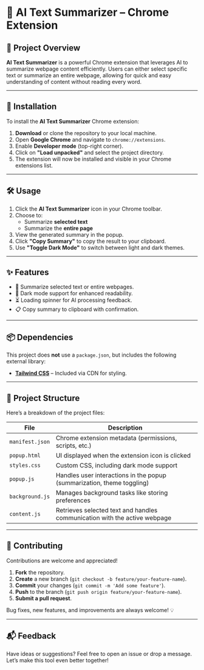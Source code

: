 # 🌟 AI Text Summarizer – Chrome Extension

## 🚀 Project Overview

**AI Text Summarizer** is a powerful Chrome extension that leverages AI to summarize webpage content efficiently. Users can either select specific text or summarize an entire webpage, allowing for quick and easy understanding of content without reading every word.

---

## 🧩 Installation

To install the **AI Text Summarizer** Chrome extension:

1. **Download** or clone the repository to your local machine.
2. Open **Google Chrome** and navigate to `chrome://extensions`.
3. Enable **Developer mode** (top-right corner).
4. Click on **"Load unpacked"** and select the project directory.
5. The extension will now be installed and visible in your Chrome extensions list.

---

## 🛠️ Usage

1. Click the **AI Text Summarizer** icon in your Chrome toolbar.
2. Choose to:
   - Summarize **selected text**
   - Summarize the **entire page**
3. View the generated summary in the popup.
4. Click **"Copy Summary"** to copy the result to your clipboard.
5. Use **"Toggle Dark Mode"** to switch between light and dark themes.

---

## ✨ Features

- 📄 Summarize selected text or entire webpages.
- 🌙 Dark mode support for enhanced readability.
- ⏳ Loading spinner for AI processing feedback.
- 📋 Copy summary to clipboard with confirmation.

---

## 📦 Dependencies

This project does **not** use a `package.json`, but includes the following external library:

- [**Tailwind CSS**](https://tailwindcss.com/) – Included via CDN for styling.

---

## 📁 Project Structure

Here’s a breakdown of the project files:

| File            | Description                                                               |
| --------------- | ------------------------------------------------------------------------- |
| `manifest.json` | Chrome extension metadata (permissions, scripts, etc.)                    |
| `popup.html`    | UI displayed when the extension icon is clicked                           |
| `styles.css`    | Custom CSS, including dark mode support                                   |
| `popup.js`      | Handles user interactions in the popup (summarization, theme toggling)    |
| `background.js` | Manages background tasks like storing preferences                         |
| `content.js`    | Retrieves selected text and handles communication with the active webpage |

---

## 🤝 Contributing

Contributions are welcome and appreciated!

1. **Fork** the repository.
2. **Create** a new branch (`git checkout -b feature/your-feature-name`).
3. **Commit** your changes (`git commit -m 'Add some feature'`).
4. **Push** to the branch (`git push origin feature/your-feature-name`).
5. **Submit a pull request**.

Bug fixes, new features, and improvements are always welcome! 💡

---

## 📬 Feedback

Have ideas or suggestions? Feel free to open an issue or drop a message. Let’s make this tool even better together!
